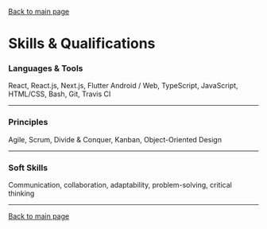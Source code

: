 [Back to main page](./README.md)

# Skills & Qualifications

### Languages & Tools
React, React.js, Next.js, Flutter Android / Web, TypeScript, JavaScript, HTML/CSS, Bash, Git, Travis CI

---

### Principles
Agile, Scrum, Divide & Conquer, Kanban, Object-Oriented Design

---

### Soft Skills
Communication, collaboration, adaptability, problem-solving, critical thinking

---

[Back to main page](./README.md)

